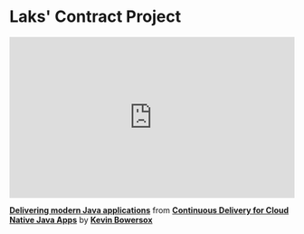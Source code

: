 <h1> Laks' Contract Project </h1>

<div style="position:relative;height:0;padding-bottom:56.25%"><iframe width="640" height="360" src="https://www.linkedin.com/learning/embed/continuous-delivery-for-cloud-native-java-apps/delivering-modern-java-applications?autoplay=false&claim=AQGxWgGBGDzBPAAAAX9uL2UbpsRjMfr1enq-VO14zBfqcAvq7izm57FqWoXTfzPd2mxO9c6-a5YO5DiGXOFH2rpL0U7Z5CeH4ApOJOsuNowedeiAkKHPpYvXc0E1iUEkg8Reh45LkMLXfGf9U25MgVdjGIjBgNrXOCH--d05Un7hDadDTRrwXTEY28uZETMT9vE65RleMRlqZkGXX5J5tsfTXmcGFRqP7FvFCP1ZsYDDMSEPF84RDw8PDP578q6zXQ-iy6ToPOOS_aHgBcgUkwP2GdGtcavNHLu3sPv0ccU8tCM-D-2jQC7r9Fo8RcdlWwMbXZxaaxwfoMFdCpNg_JcCerxWdMEKNFfk4lk4OUQ6QeoMXwBcsShw48EpRbzHW0YVsHLvvs_scwaT-FG7N3lnVTUTnPGgdV_TYTAW_S7QT4AIMU_qB5dsRno3tqFSEi9yaLd568YbvsyM5qoxfwPMVCtX8KAo87uPFg9_9cOLx1cBBRltyZ1cqAkHDuYs9V8DcKWagXpp3BVs6I_4tVX1cB_3yqT0Lz7Wrm77K70_HHv1-Iwh2y7wYHkH32Btc3KXMPurb2_Gwz2rJgGPNqreYbPQbN4BpBkU_Kmch60-_UEk9wzEKCaNOG6mHC0_LaR9M2EsJNPu0J_X4OT6Zw6TOsMl3l6tISR2DpMqBB1AzCwzMzF2ELSIPVDWHe5ZXw3L8kGljdoRgTKY0s4NAuAYxEdOGC-seV2MrGpnkTaZ0_s&lipi=urn%3Ali%3Apage%3Ad_learning_content%3BJxoJc0VeS%2F%2B46uvbrKn4jA%3D%3D&licu" mozallowfullscreen="true" webkitallowfullscreen="true" allowfullscreen="true" frameborder="0" style="position:absolute;width:100%;height:100%;left:0"></iframe></div><p><strong><a href="https://www.linkedin.com/learning/continuous-delivery-for-cloud-native-java-apps/delivering-modern-java-applications?trk=embed_lil">Delivering modern Java applications</a></strong> from <strong><a href="https://www.linkedin.com/learning-login/share?forceAccount=false&redirect=https%3A%2F%2Fwww.linkedin.com%2Flearning%2Fcontinuous-delivery-for-cloud-native-java-apps%2Fdelivering-modern-java-applications%3Ftrk%3Dshare_video_url%26shareId%3Drws1E9ROQ%252FufQg4sl7DLRw%253D%253D">Continuous Delivery for Cloud Native Java Apps</a></strong> by <strong><a href="https://www.linkedin.com/learning/instructors/kevin-bowersox?trk=embed_lil">Kevin Bowersox</a></strong></p>

